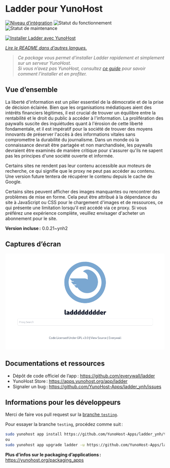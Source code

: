 <!--
Nota bene : ce README est automatiquement généré par <https://github.com/YunoHost/apps/tree/master/tools/readme_generator>
Il NE doit PAS être modifié à la main.
-->

# Ladder pour YunoHost

[![Niveau d’intégration](https://dash.yunohost.org/integration/ladder.svg)](https://dash.yunohost.org/appci/app/ladder) ![Statut du fonctionnement](https://ci-apps.yunohost.org/ci/badges/ladder.status.svg) ![Statut de maintenance](https://ci-apps.yunohost.org/ci/badges/ladder.maintain.svg)

[![Installer Ladder avec YunoHost](https://install-app.yunohost.org/install-with-yunohost.svg)](https://install-app.yunohost.org/?app=ladder)

*[Lire le README dans d'autres langues.](./ALL_README.md)*

> *Ce package vous permet d’installer Ladder rapidement et simplement sur un serveur YunoHost.*  
> *Si vous n’avez pas YunoHost, consultez [ce guide](https://yunohost.org/install) pour savoir comment l’installer et en profiter.*

## Vue d’ensemble

La liberté d'information est un pilier essentiel de la démocratie et de la prise de décision éclairée. Bien que les organisations médiatiques aient des intérêts financiers légitimes, il est crucial de trouver un équilibre entre la rentabilité et le droit du public à accéder à l'information. La prolifération des paywalls suscite des inquiétudes quant à l'érosion de cette liberté fondamentale, et il est impératif pour la société de trouver des moyens innovants de préserver l'accès à des informations vitales sans compromettre la durabilité du journalisme. Dans un monde où la connaissance devrait être partagée et non marchandisée, les paywalls devraient être examinés de manière critique pour s'assurer qu'ils ne sapent pas les principes d'une société ouverte et informée.

Certains sites ne rendent pas leur contenu accessible aux moteurs de recherche, ce qui signifie que le proxy ne peut pas accéder au contenu. Une version future tentera de récupérer le contenu depuis le cache de Google.

Certains sites peuvent afficher des images manquantes ou rencontrer des problèmes de mise en forme. Cela peut être attribué à la dépendance du site à JavaScript ou CSS pour le chargement d'images et de ressources, ce qui présente une limitation lorsqu'il est accédé via ce proxy. Si vous préférez une expérience complète, veuillez envisager d'acheter un abonnement pour le site.

**Version incluse :** 0.0.21~ynh2

## Captures d’écran

![Capture d’écran de Ladder](./doc/screenshots/example.png)

## Documentations et ressources

- Dépôt de code officiel de l’app : <https://github.com/everywall/ladder>
- YunoHost Store : <https://apps.yunohost.org/app/ladder>
- Signaler un bug : <https://github.com/YunoHost-Apps/ladder_ynh/issues>

## Informations pour les développeurs

Merci de faire vos pull request sur la [branche `testing`](https://github.com/YunoHost-Apps/ladder_ynh/tree/testing).

Pour essayer la branche `testing`, procédez comme suit :

```bash
sudo yunohost app install https://github.com/YunoHost-Apps/ladder_ynh/tree/testing --debug
ou
sudo yunohost app upgrade ladder -u https://github.com/YunoHost-Apps/ladder_ynh/tree/testing --debug
```

**Plus d’infos sur le packaging d’applications :** <https://yunohost.org/packaging_apps>
